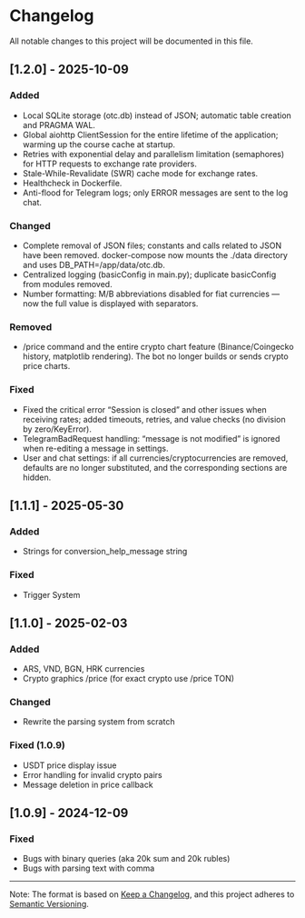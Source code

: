 # Changelog

All notable changes to this project will be documented in this file.

## [1.2.0] - 2025-10-09

### Added
- Local SQLite storage (otc.db) instead of JSON; automatic table creation and PRAGMA WAL.
- Global aiohttp ClientSession for the entire lifetime of the application; warming up the course cache at startup.
- Retries with exponential delay and parallelism limitation (semaphores) for HTTP requests to exchange rate providers.
- Stale-While-Revalidate (SWR) cache mode for exchange rates.
- Healthcheck in Dockerfile.
- Anti-flood for Telegram logs; only ERROR messages are sent to the log chat.

### Changed
- Complete removal of JSON files; constants and calls related to JSON have been removed. docker-compose now mounts the ./data directory and uses DB_PATH=/app/data/otc.db.
- Centralized logging (basicConfig in main.py); duplicate basicConfig from modules removed.
- Number formatting: M/B abbreviations disabled for fiat currencies — now the full value is displayed with separators.

### Removed
- /price command and the entire crypto chart feature (Binance/Coingecko history, matplotlib rendering). The bot no longer builds or sends crypto price charts.

### Fixed
- Fixed the critical error “Session is closed” and other issues when receiving rates; added timeouts, retries, and value checks (no division by zero/KeyError).
- TelegramBadRequest handling: “message is not modified” is ignored when re-editing a message in settings.
- User and chat settings: if all currencies/cryptocurrencies are removed, defaults are no longer substituted, and the corresponding sections are hidden.

## [1.1.1] - 2025-05-30

### Added

- Strings for conversion_help_message string

### Fixed

- Trigger System

## [1.1.0] - 2025-02-03

### Added

- ARS,  VND, BGN, HRK currencies
- Crypto graphics /price (for exact crypto use /price TON)

### Changed

- Rewrite the parsing system from scratch

### Fixed (1.0.9)

- USDT price display issue
- Error handling for invalid crypto pairs
- Message deletion in price callback

## [1.0.9] - 2024-12-09

### Fixed

- Bugs with binary queries (aka 20k sum and 20k rubles)
- Bugs with parsing text with comma

---

Note: The format is based on [Keep a Changelog](https://keepachangelog.com/en/1.0.0/),
and this project adheres to [Semantic Versioning](https://semver.org/spec/v2.0.0.html).
